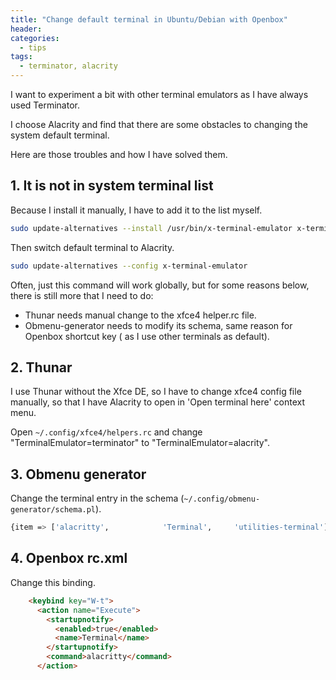 ```yaml
---
title: "Change default terminal in Ubuntu/Debian with Openbox"
header:
categories:
  - tips
tags:
  - terminator, alacrity
---
```


I want to experiment a bit with other terminal emulators as I have always used Terminator.

I choose Alacrity and find that there are some obstacles to changing the system default terminal.

Here are those troubles and how I have solved them.

## 1. It is not in system terminal list

Because I install it manually, I have to add it to the list myself.

```sh
sudo update-alternatives --install /usr/bin/x-terminal-emulator x-terminal-emulator /usr/bin/alacritty 50
```

Then switch default terminal to Alacrity.

```sh
sudo update-alternatives --config x-terminal-emulator
```

Often, just this command will work globally, but for some reasons below, there is still more that I need to do:

* Thunar needs manual change to the xfce4 helper.rc file.
* Obmenu-generator needs to modify its schema, same reason for Openbox shortcut key ( as I use other terminals as default).


## 2. Thunar

I use Thunar without the Xfce DE, so I have to change xfce4 config file manually, so that I have Alacrity to open in 'Open terminal here' context menu.

Open `~/.config/xfce4/helpers.rc` and change "TerminalEmulator=terminator" to "TerminalEmulator=alacrity".

## 3. Obmenu generator

Change the terminal entry in the schema (`~/.config/obmenu-generator/schema.pl`).

```sh
{item => ['alacritty',            'Terminal',     'utilities-terminal']},
```

## 4. Openbox rc.xml

Change this binding.

```html
    <keybind key="W-t">
      <action name="Execute">
        <startupnotify>
          <enabled>true</enabled>
          <name>Terminal</name>
        </startupnotify>
        <command>alacritty</command>
      </action>
```
